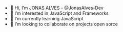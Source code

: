 - 👋 Hi, I’m JONAS ALVES -  @JonasAlves-Dev
- 👀 I’m interested in JavaScript and Frameworks
- 🌱 I’m currently learning JavaScript 
- 💞️ I’m looking to collaborate on projects open sorce

<!---
Jonas Alves/JonasAlves-Dev is a ✨ special ✨ repository because its `README.md` (this file) appears on your GitHub profile.
You can click the Preview link to take a look at your changes.
--->
